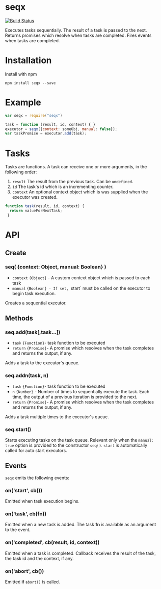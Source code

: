 # seqx

[![Build Status](https://travis-ci.org/venkatperi/seqx.svg?branch=master)](https://travis-ci.org/venkatperi/seqx)

Executes tasks sequentially. The result of a task is passed to the next. Returns promises which resolve when tasks are completed. Fires events when tasks are completed.

# Installation

Install with npm

```
npm install seqx --save
```

# Example

```javascript
var seqx = require("seqx")

task = function (result, id, context) { }
executor = seqx({context: someObj, manual: false});
var taskPromise = executor.add(task);
```

# Tasks
Tasks are functions. A task can receive one or more arguments, in the following order:

1. `result` The result from the previous task. Can be `undefined`.
2. `id` The task's id which is an incrementing counter.
3. `context` An optional context object which is was supplied when the executor was created.

```javascript
function task(result, id, context) {
  return valueForNextTask;
 }
```

# API

## Create

### seq( {context: Object, manual: Boolean} )

* `context` `{Object}` - A custom context object which is passed to each task
* `manual` `{Boolean} - If set, `start` must be called on the executor to begin task execution.

Creates a sequential executor.

## Methods

### seq.add(task[,task...])

* `task` `{Function}`- task function to be executed
* `return` `{Promise}`- A promise which resolves when the task completes and returns the output, if any.

Adds a task to the executor's queue.

### seq.addn(task, n)
* `task` `{Function}`- task function to be executed
* `n` `{Number}` - Number of times to sequentially execute the task. Each time, the output of a previous iteration is provided to the next.
* `return` `{Promise}`- A promise which resolves when the task completes and returns the output, if any.

Adds a task multiple times to the executor's queue.

### seq.start()
Starts executing tasks on the task queue. Relevant only when the `manual: true` option is provided to the constructor `seq()`. `start` is automatically called for auto start executors.

## Events
`seqx` emits the following events:

### on('start', cb())
Emitted when task execution begins.

### on('task', cb(fn))
Emitted when a new task is added. The task **fn** is available as an argument to the event.

### on('completed', cb(result, id, context))
Emitted when a  task is completed. Callback receives the result of the task, the task id and the context, if any.

### on('abort', cb())
Emitted if `abort()` is called.
